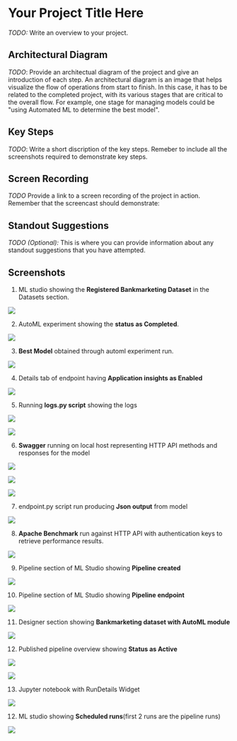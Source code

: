 # Your Project Title Here

*TODO:* Write an overview to your project.

## Architectural Diagram
*TODO*: Provide an architectual diagram of the project and give an introduction of each step. An architectural diagram is an image that helps visualize the flow of operations from start to finish. In this case, it has to be related to the completed project, with its various stages that are critical to the overall flow. For example, one stage for managing models could be "using Automated ML to determine the best model". 

## Key Steps
*TODO*: Write a short discription of the key steps. Remeber to include all the screenshots required to demonstrate key steps. 

## Screen Recording
*TODO* Provide a link to a screen recording of the project in action. Remember that the screencast should demonstrate:

## Standout Suggestions
*TODO (Optional):* This is where you can provide information about any standout suggestions that you have attempted.




## Screenshots

1. ML studio showing the **Registered Bankmarketing Dataset** in the Datasets section.

![](images/screenshot1.png)

2. AutoML experiment showing the **status as Completed**.

![](images/screenshot2.png)

3. **Best Model** obtained through automl experiment run.

![](images/screenshot3.png)

4. Details tab of endpoint having **Application insights as Enabled**

![](images/screenshot4.png)

5. Running **logs.py script** showing the logs 

![](images/screenshot5.png)

![](images/screenshot6.png)

6. **Swagger** running on local host representing HTTP API methods and responses for the model 

![](images/screenshot7.png)

![](images/screenshot8.png)

![](images/screenshot9.png)

7. endpoint.py script run producing **Json output** from model

![](images/screenshot10.png)

8. **Apache Benchmark** run against HTTP API with authentication keys to retrieve performance results.

![](images/screenshot11.png)

9. Pipeline section of ML Studio showing **Pipeline created**

![](images/screenshot12.png)

10. Pipeline section of ML Studio showing **Pipeline endpoint**

![](images/screenshot13.png)

11. Designer section showing **Bankmarketing dataset with AutoML module**

![](images/screenshot14.png)

12. Published pipeline overview showing **Status as Active**

![](images/screenshot15.png)

![](images/screenshot16.png)

13. Jupyter notebook with RunDetails Widget

![](images/screenshot17.png)

12. ML studio showing **Scheduled runs**(first 2 runs are the pipeline runs)

![](images/screenshot18.png)






